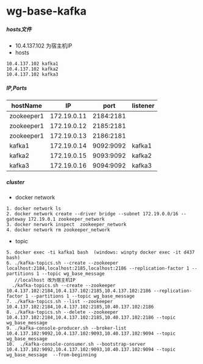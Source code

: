 # wg-base-kafka

##### hosts文件
- 10.4.137.102 为宿主机IP
- hosts 
```
10.4.137.102 kafka1
10.4.137.102 kafka2
10.4.137.102 kafka3
```

##### IP,Ports 

|    hostName     | IP       | port   | listener |
| -----------     | -------- | ------ | ------  |
| zookeeper1 | 172.19.0.11 | 2184:2181 |  | 
| zookeeper1 | 172.19.0.12 | 2185:2181 |  | 
| zookeeper1 | 172.19.0.13 | 2186:2181 |  | 
| kafka1 | 172.19.0.14 | 9092:9092 | kafka1 | 
| kafka2 | 172.19.0.15 | 9093:9092 | kafka2 | 
| kafka3 | 172.19.0.16 | 9094:9092| kafka3 | 

##### cluster
- docker network
```
1. docker network ls
2. docker network create --driver bridge --subnet 172.19.0.0/16 --gateway 172.19.0.1 zookeeper_network
3. docker nerwork inspect  zookeeper_network
4. docker network rm zookeeper_network
```
- topic
```
5. docker exec -ti kafka1 bash  (windows: winpty docker exec -it d437 bash) 
6. ./kafka-topics.sh --create --zookeeper localhost:2184,localhost:2185,localhost:2186 --replication-factor 1 --partitions 1 --topic wg_base_message
   //localhost 改为宿主机IP
  ./kafka-topics.sh --create --zookeeper 10.4.137.102:2184,10.4.137.102:2185,10.4.137.102:2186 --replication-factor 1 --partitions 1 --topic wg_base_message
7. ./kafka-topics.sh --list --zookeeper 10.4.137.102:2184,10.4.137.102:2185,10.40.137.102:2186
8. ./kafka-topics.sh --delete --zookeeper 10.4.137.102:2184,10.4.137.102:2185,10.40.137.102:2186 --topic wg_base_message
9. ./kafka-console-producer.sh --broker-list 10.4.137.102:9092,10.4.137.102:9093,10.40.137.102:9094 --topic wg_base_message
10.  ./kafka-console-consumer.sh --bootstrap-server 10.4.137.102:9092,10.4.137.102:9093,10.40.137.102:9094 --topic wg_base_message  --from-beginning
```
